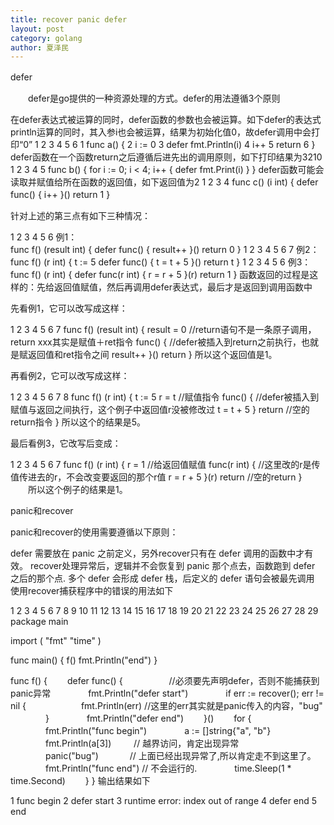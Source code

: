 ```yaml
---
title: recover panic defer
layout: post
category: golang
author: 夏泽民
---
```

defer　　

　　defer是go提供的一种资源处理的方式。defer的用法遵循3个原则

在defer表达式被运算的同时，defer函数的参数也会被运算。如下defer的表达式println运算的同时，其入参i也会被运算，结果为初始化值0，故defer调用中会打印“0”
1
2
3
4
5
6
1 func a() {
2     i := 0
3     defer fmt.Println(i)
4     i++
5     return
6 }
defer函数在一个函数return之后遵循后进先出的调用原则，如下打印结果为3210
1
2
3
4
5
func b() {
    for i := 0; i < 4; i++ {
        defer fmt.Print(i)
    }
}
defer函数可能会读取并赋值给所在函数的返回值，如下返回值为2
1
2
3
4
func c() (i int) {
    defer func() { i++ }()
    return 1
}
　　

针对上述的第三点有如下三种情况：

1
2
3
4
5
6
例1：<br>func f() (result int) {
    defer func() {
        result++
    }()
    return 0
}
1
2
3
4
5
6
7
例2：<br>func f() (r int) {
     t := 5
     defer func() {
       t = t + 5
     }()
     return t
}
1
2
3
4
5
6
例3：<br>func f() (r int) {
    defer func(r int) {
          r = r + 5
    }(r)
    return 1
}
函数返回的过程是这样的：先给返回值赋值，然后再调用defer表达式，最后才是返回到调用函数中

先看例1，它可以改写成这样：

1
2
3
4
5
6
7
func f() (result int) {
     result = 0  //return语句不是一条原子调用，return xxx其实是赋值＋ret指令
     func() {    //defer被插入到return之前执行，也就是赋返回值和ret指令之间
         result++
     }()
     return
}
所以这个返回值是1。

再看例2，它可以改写成这样：

1
2
3
4
5
6
7
8
func f() (r int) {
     t := 5
     r = t     //赋值指令
     func() {  //defer被插入到赋值与返回之间执行，这个例子中返回值r没被修改过
         t = t + 5
     }
     return    //空的return指令
}
所以这个的结果是5。

最后看例3，它改写后变成：

1
2
3
4
5
6
7
func f() (r int) {
     r = 1         //给返回值赋值
     func(r int) { //这里改的r是传值传进去的r，不会改变要返回的那个r值
          r = r + 5
     }(r)
     return        //空的return
}
　　所以这个例子的结果是1。

 

panic和recover

panic和recover的使用需要遵循以下原则：

defer 需要放在 panic 之前定义，另外recover只有在 defer 调用的函数中才有效。
recover处理异常后，逻辑并不会恢复到 panic 那个点去，函数跑到 defer 之后的那个点.
多个 defer 会形成 defer 栈，后定义的 defer 语句会被最先调用
使用recover捕获程序中的错误的用法如下

1
2
3
4
5
6
7
8
9
10
11
12
13
14
15
16
17
18
19
20
21
22
23
24
25
26
27
28
29
package main
  
import (
    "fmt"
    "time"
)
  
func main() {
    f()
    fmt.Println("end")
}
  
func f() {
　　defer func() { 　　　　　//必须要先声明defer，否则不能捕获到panic异常
　　　　fmt.Println("defer start")
　　　　if err := recover(); err != nil {
　　　　　　fmt.Println(err) //这里的err其实就是panic传入的内容，"bug"
　　　　}
　　　　fmt.Println("defer end")
　　}()
　　for {
　　　　fmt.Println("func begin")
　　　　a := []string{"a", "b"}
　　　　fmt.Println(a[3]) 　　   // 越界访问，肯定出现异常
　　　　panic("bug")  　　　     // 上面已经出现异常了,所以肯定走不到这里了。
　　　　fmt.Println("func end") // 不会运行的.
　　　　time.Sleep(1 * time.Second)
　　}
}
输出结果如下

1 func begin
2 defer start
3 runtime error: index out of range
4 defer end
5 end
<!-- more -->
